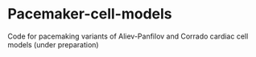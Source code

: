 # Pacemaker-cell-models
Code for pacemaking variants of Aliev-Panfilov and Corrado cardiac cell models
(under preparation)
